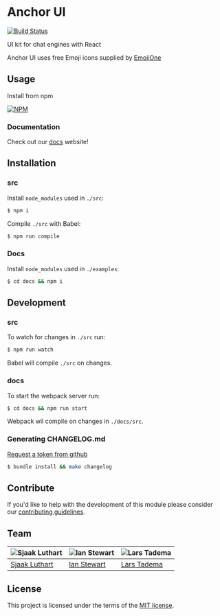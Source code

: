# Anchor UI

[![Build Status](https://travis-ci.org/anchorchat/anchor-ui.svg?branch=master)](https://travis-ci.org/anchorchat/anchor-ui)

UI kit for chat engines with React

Anchor UI uses free Emoji icons supplied by [EmojiOne](https://www.emojione.com/)

## Usage

Install from npm

[![NPM](https://nodei.co/npm/anchor-ui.png)](https://nodei.co/npm/anchor-ui/)

### Documentation

Check out our [docs](https://anchorchat.github.io/anchor-ui/#/) website!

## Installation

### src

Install `node_modules` used in `./src`:

```bash
$ npm i
```

Compile `./src` with Babel:

```bash
$ npm run compile
```

### Docs

Install `node_modules` used in `./examples`:

```bash
$ cd docs && npm i
```

## Development

### src

To watch for changes in `./src` run:

```bash
$ npm run watch
```

Babel will compile `./src` on changes.

### docs

To start the webpack server run:

```bash
$ cd docs && npm run start
```

Webpack wil compile on changes in `./docs/src`.

### Generating CHANGELOG.md

[Request a token from github](https://github.com/skywinder/github-changelog-generator#github-token)

```bash
$ bundle install && make changelog
```

## Contribute

If you'd like to help with the development of this module please consider our [contributing guidelines](https://github.com/anchorchat/anchor-ui/blob/master/CONTRIBUTING.md).

## Team

![Sjaak Luthart](https://avatars1.githubusercontent.com/u/6596471?v=3&s=150) | ![Ian Stewart ](https://avatars2.githubusercontent.com/u/14125280?v=3&s=150) | ![Lars Tadema ](https://avatars0.githubusercontent.com/u/16486197?v=3&s=150)
---|---|---
[Sjaak Luthart](https://github.com/sjaakluthart) | [Ian Stewart](https://github.com/IanCStewart) | [Lars Tadema](https://github.com/larstadema)

## License

This project is licensed under the terms of the [MIT license](https://github.com/anchorchat/anchor-ui/blob/master/LICENSE).
